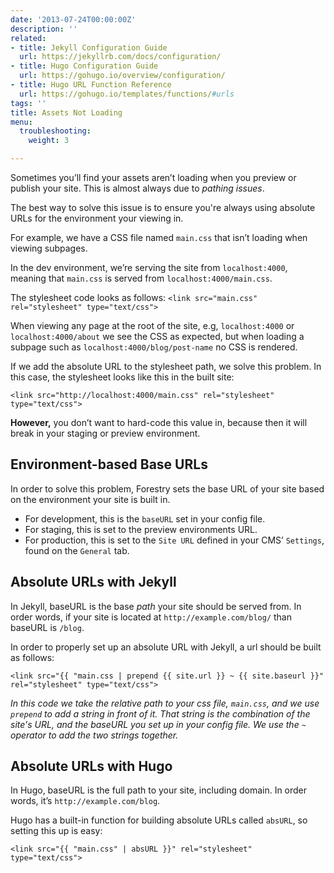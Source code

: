```yaml
---
date: '2013-07-24T00:00:00Z'
description: ''
related:
- title: Jekyll Configuration Guide
  url: https://jekyllrb.com/docs/configuration/
- title: Hugo Configuration Guide
  url: https://gohugo.io/overview/configuration/
- title: Hugo URL Function Reference
  url: https://gohugo.io/templates/functions/#urls
tags: ''
title: Assets Not Loading
menu:
  troubleshooting:
    weight: 3

---
```

Sometimes you’ll find your assets aren’t loading when you preview or publish your site. This is almost always due to *pathing issues*.

The best way to solve this issue is to ensure you're always using absolute URLs for the environment your viewing in.

For example, we have a CSS file named `main.css` that isn’t loading when viewing subpages.

In the dev environment, we’re serving the site from `localhost:4000`, meaning that `main.css` is served from `localhost:4000/main.css`.

The stylesheet code looks as follows:
`<link src="main.css" rel="stylesheet" type="text/css">`

When viewing any page at the root of the site, e.g, `localhost:4000` or `localhost:4000/about` we see the CSS as expected, but when loading a subpage such as `localhost:4000/blog/post-name` no CSS is rendered.

If we add the absolute URL to the stylesheet path, we solve this problem. In this case, the stylesheet looks like this in the built site:

`<link src="http://localhost:4000/main.css" rel="stylesheet" type="text/css">`

**However,** you don’t want to hard-code this value in, because then it will break in your staging or preview environment.

## Environment-based Base URLs
In order to solve this problem, Forestry sets the base URL of your site based on the environment your site is built in.

* For development, this is the `baseURL` set in your config file.
* For staging, this is set to the preview environments URL.
* For production, this is set to the `Site URL` defined in your CMS’ `Settings`, found on the `General` tab.

## Absolute URLs with Jekyll
In Jekyll, baseURL is the base *path* your site should be served from. In order words, if your site is located at `http://example.com/blog/` than baseURL is `/blog`.

In order to properly set up an absolute URL with Jekyll, a url should be built as follows:

`<link src="{{ "main.css | prepend {{ site.url }} ~ {{ site.baseurl }}" rel="stylesheet" type="text/css">`

*In this code we take the relative path to your css file, `main.css`, and we use `prepend` to add a string in front of it. That string is the combination of the site's URL, and the baseURL you set up in your config file. We use the `~` operator to add the two strings together.*

## Absolute URLs with Hugo
In Hugo, baseURL is the full path to your site, including domain. In order words, it’s `http://example.com/blog`.

Hugo has a built-in function for building absolute URLs called `absURL`, so setting this up is easy:

`<link src="{{ "main.css" | absURL }}" rel="stylesheet" type="text/css">`

